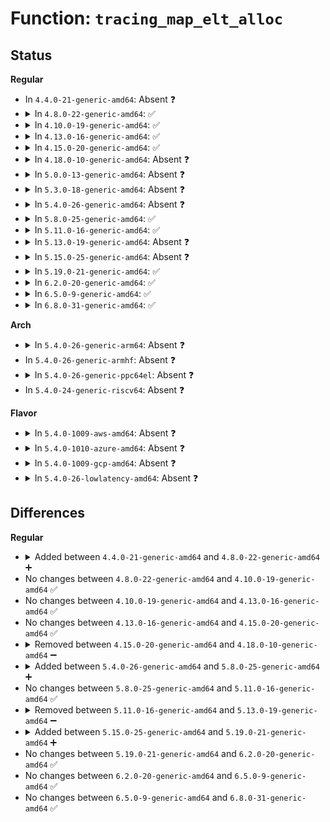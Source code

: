# Function: <code>tracing_map_elt_alloc</code>

## Status
<b>Regular</b>
<ul>
<li>
In <code>4.4.0-21-generic-amd64</code>: Absent ❓
</li>
<li>
<details>
<summary>In <code>4.8.0-22-generic-amd64</code>: ✅</summary>

```c
struct tracing_map_elt * tracing_map_elt_alloc(struct tracing_map * map)
```

```json
{
  "name": "tracing_map_elt_alloc",
  "collision_type": "Unique Static",
  "inline_type": "No",
  "funcs": [
    {
      "addr": 18446744071580286016,
      "name": "tracing_map_elt_alloc",
      "external": false,
      "loc": "kernel/trace/tracing_map.c:310",
      "file": "kernel/trace/tracing_map.c",
      "inline": "seen, unknown",
      "caller_inline": [],
      "caller_func": [
        "kernel/trace/tracing_map.c:tracing_map_sort_entries",
        "kernel/trace/tracing_map.c:tracing_map_init"
      ]
    }
  ],
  "symbols": [
    {
      "addr": 18446744071580286016,
      "name": "tracing_map_elt_alloc",
      "section": ".text",
      "bind": "STB_LOCAL",
      "size": 276
    }
  ]
}
```
</details>
</li>
<li>
<details>
<summary>In <code>4.10.0-19-generic-amd64</code>: ✅</summary>

```c
struct tracing_map_elt * tracing_map_elt_alloc(struct tracing_map * map)
```

```json
{
  "name": "tracing_map_elt_alloc",
  "collision_type": "Unique Static",
  "inline_type": "No",
  "funcs": [
    {
      "addr": 18446744071580329632,
      "name": "tracing_map_elt_alloc",
      "external": false,
      "loc": "kernel/trace/tracing_map.c:310",
      "file": "kernel/trace/tracing_map.c",
      "inline": "seen, unknown",
      "caller_inline": [],
      "caller_func": [
        "kernel/trace/tracing_map.c:tracing_map_sort_entries",
        "kernel/trace/tracing_map.c:tracing_map_init"
      ]
    }
  ],
  "symbols": [
    {
      "addr": 18446744071580329632,
      "name": "tracing_map_elt_alloc",
      "section": ".text",
      "bind": "STB_LOCAL",
      "size": 276
    }
  ]
}
```
</details>
</li>
<li>
<details>
<summary>In <code>4.13.0-16-generic-amd64</code>: ✅</summary>

```c
struct tracing_map_elt * tracing_map_elt_alloc(struct tracing_map * map)
```

```json
{
  "name": "tracing_map_elt_alloc",
  "collision_type": "Unique Static",
  "inline_type": "No",
  "funcs": [
    {
      "addr": 18446744071580341920,
      "name": "tracing_map_elt_alloc",
      "external": false,
      "loc": "kernel/trace/tracing_map.c:313",
      "file": "kernel/trace/tracing_map.c",
      "inline": "seen, unknown",
      "caller_inline": [],
      "caller_func": [
        "kernel/trace/tracing_map.c:tracing_map_sort_entries",
        "kernel/trace/tracing_map.c:tracing_map_init"
      ]
    }
  ],
  "symbols": [
    {
      "addr": 18446744071580341920,
      "name": "tracing_map_elt_alloc",
      "section": ".text",
      "bind": "STB_LOCAL",
      "size": 265
    }
  ]
}
```
</details>
</li>
<li>
<details>
<summary>In <code>4.15.0-20-generic-amd64</code>: ✅</summary>

```c
struct tracing_map_elt * tracing_map_elt_alloc(struct tracing_map * map)
```

```json
{
  "name": "tracing_map_elt_alloc",
  "collision_type": "Unique Static",
  "inline_type": "No",
  "funcs": [
    {
      "addr": 18446744071580395344,
      "name": "tracing_map_elt_alloc",
      "external": false,
      "loc": "kernel/trace/tracing_map.c:313",
      "file": "kernel/trace/tracing_map.c",
      "inline": "seen, unknown",
      "caller_inline": [],
      "caller_func": [
        "kernel/trace/tracing_map.c:tracing_map_sort_entries",
        "kernel/trace/tracing_map.c:tracing_map_init"
      ]
    }
  ],
  "symbols": [
    {
      "addr": 18446744071580395344,
      "name": "tracing_map_elt_alloc",
      "section": ".text",
      "bind": "STB_LOCAL",
      "size": 274
    }
  ]
}
```
</details>
</li>
<li>
<details>
<summary>In <code>4.18.0-10-generic-amd64</code>: Absent ❓</summary>

```json
{
  "name": "tracing_map_elt_alloc",
  "collision_type": "Unique Static",
  "inline_type": "Full",
  "funcs": [
    {
      "addr": 18446744071580460192,
      "name": "tracing_map_elt_alloc",
      "external": false,
      "loc": "kernel/trace/tracing_map.c:409",
      "file": "kernel/trace/tracing_map.c",
      "inline": "not declared, inlined",
      "caller_inline": [
        "kernel/trace/tracing_map.c:tracing_map_init"
      ],
      "caller_func": []
    }
  ],
  "symbols": []
}
```
</details>
</li>
<li>
<details>
<summary>In <code>5.0.0-13-generic-amd64</code>: Absent ❓</summary>

```json
{
  "name": "tracing_map_elt_alloc",
  "collision_type": "Unique Static",
  "inline_type": "Full",
  "funcs": [
    {
      "addr": 18446744071580515840,
      "name": "tracing_map_elt_alloc",
      "external": false,
      "loc": "kernel/trace/tracing_map.c:400",
      "file": "kernel/trace/tracing_map.c",
      "inline": "not declared, inlined",
      "caller_inline": [
        "kernel/trace/tracing_map.c:tracing_map_init"
      ],
      "caller_func": []
    }
  ],
  "symbols": []
}
```
</details>
</li>
<li>
<details>
<summary>In <code>5.3.0-18-generic-amd64</code>: Absent ❓</summary>

```json
{
  "name": "tracing_map_elt_alloc",
  "collision_type": "Unique Static",
  "inline_type": "Full",
  "funcs": [
    {
      "addr": 18446744071580572111,
      "name": "tracing_map_elt_alloc",
      "external": false,
      "loc": "kernel/trace/tracing_map.c:400",
      "file": "kernel/trace/tracing_map.c",
      "inline": "not declared, inlined",
      "caller_inline": [
        "kernel/trace/tracing_map.c:tracing_map_init"
      ],
      "caller_func": []
    }
  ],
  "symbols": []
}
```
</details>
</li>
<li>
<details>
<summary>In <code>5.4.0-26-generic-amd64</code>: Absent ❓</summary>

```json
{
  "name": "tracing_map_elt_alloc",
  "collision_type": "Unique Static",
  "inline_type": "Full",
  "funcs": [
    {
      "addr": 18446744071580619263,
      "name": "tracing_map_elt_alloc",
      "external": false,
      "loc": "kernel/trace/tracing_map.c:400",
      "file": "kernel/trace/tracing_map.c",
      "inline": "not declared, inlined",
      "caller_inline": [
        "kernel/trace/tracing_map.c:tracing_map_init"
      ],
      "caller_func": []
    }
  ],
  "symbols": []
}
```
</details>
</li>
<li>
<details>
<summary>In <code>5.8.0-25-generic-amd64</code>: ✅</summary>

```c
struct tracing_map_elt * tracing_map_elt_alloc(struct tracing_map * map)
```

```json
{
  "name": "tracing_map_elt_alloc",
  "collision_type": "Unique Static",
  "inline_type": "No",
  "funcs": [
    {
      "addr": 18446744071580717408,
      "name": "tracing_map_elt_alloc",
      "external": false,
      "loc": "kernel/trace/tracing_map.c:400",
      "file": "kernel/trace/tracing_map.c",
      "inline": "seen, unknown",
      "caller_inline": [],
      "caller_func": [
        "kernel/trace/tracing_map.c:tracing_map_alloc_elts"
      ]
    }
  ],
  "symbols": [
    {
      "addr": 18446744071580717408,
      "name": "tracing_map_elt_alloc",
      "section": ".text",
      "bind": "STB_LOCAL",
      "size": 337
    }
  ]
}
```
</details>
</li>
<li>
<details>
<summary>In <code>5.11.0-16-generic-amd64</code>: ✅</summary>

```c
struct tracing_map_elt * tracing_map_elt_alloc(struct tracing_map * map)
```

```json
{
  "name": "tracing_map_elt_alloc",
  "collision_type": "Unique Static",
  "inline_type": "No",
  "funcs": [
    {
      "addr": 18446744071580706848,
      "name": "tracing_map_elt_alloc",
      "external": false,
      "loc": "kernel/trace/tracing_map.c:400",
      "file": "kernel/trace/tracing_map.c",
      "inline": "seen, unknown",
      "caller_inline": [],
      "caller_func": [
        "kernel/trace/tracing_map.c:tracing_map_alloc_elts"
      ]
    }
  ],
  "symbols": [
    {
      "addr": 18446744071580706848,
      "name": "tracing_map_elt_alloc",
      "section": ".text",
      "bind": "STB_LOCAL",
      "size": 347
    }
  ]
}
```
</details>
</li>
<li>
<details>
<summary>In <code>5.13.0-19-generic-amd64</code>: Absent ❓</summary>

```json
{
  "name": "tracing_map_elt_alloc",
  "collision_type": "Unique Static",
  "inline_type": "Full",
  "funcs": [
    {
      "addr": 18446744071580711065,
      "name": "tracing_map_elt_alloc",
      "external": false,
      "loc": "kernel/trace/tracing_map.c:400",
      "file": "kernel/trace/tracing_map.c",
      "inline": "not declared, inlined",
      "caller_inline": [
        "kernel/trace/tracing_map.c:tracing_map_alloc_elts"
      ],
      "caller_func": []
    }
  ],
  "symbols": []
}
```
</details>
</li>
<li>
<details>
<summary>In <code>5.15.0-25-generic-amd64</code>: Absent ❓</summary>

```json
{
  "name": "tracing_map_elt_alloc",
  "collision_type": "Unique Static",
  "inline_type": "Full",
  "funcs": [
    {
      "addr": 18446744071580889169,
      "name": "tracing_map_elt_alloc",
      "external": false,
      "loc": "kernel/trace/tracing_map.c:403",
      "file": "kernel/trace/tracing_map.c",
      "inline": "not declared, inlined",
      "caller_inline": [
        "kernel/trace/tracing_map.c:tracing_map_alloc_elts"
      ],
      "caller_func": []
    }
  ],
  "symbols": []
}
```
</details>
</li>
<li>
<details>
<summary>In <code>5.19.0-21-generic-amd64</code>: ✅</summary>

```c
struct tracing_map_elt * tracing_map_elt_alloc(struct tracing_map * map)
```

```json
{
  "name": "tracing_map_elt_alloc",
  "collision_type": "Unique Static",
  "inline_type": "No",
  "funcs": [
    {
      "addr": 18446744071581124000,
      "name": "tracing_map_elt_alloc",
      "external": false,
      "loc": "kernel/trace/tracing_map.c:403",
      "file": "kernel/trace/tracing_map.c",
      "inline": "seen, unknown",
      "caller_inline": [],
      "caller_func": [
        "kernel/trace/tracing_map.c:tracing_map_alloc_elts"
      ]
    }
  ],
  "symbols": [
    {
      "addr": 18446744071581124000,
      "name": "tracing_map_elt_alloc",
      "section": ".text",
      "bind": "STB_LOCAL",
      "size": 437
    }
  ]
}
```
</details>
</li>
<li>
<details>
<summary>In <code>6.2.0-20-generic-amd64</code>: ✅</summary>

```c
struct tracing_map_elt * tracing_map_elt_alloc(struct tracing_map * map)
```

```json
{
  "name": "tracing_map_elt_alloc",
  "collision_type": "Unique Static",
  "inline_type": "No",
  "funcs": [
    {
      "addr": 18446744071581434096,
      "name": "tracing_map_elt_alloc",
      "external": false,
      "loc": "kernel/trace/tracing_map.c:403",
      "file": "kernel/trace/tracing_map.c",
      "inline": "seen, unknown",
      "caller_inline": [],
      "caller_func": [
        "kernel/trace/tracing_map.c:tracing_map_alloc_elts"
      ]
    }
  ],
  "symbols": [
    {
      "addr": 18446744071581434096,
      "name": "tracing_map_elt_alloc",
      "section": ".text",
      "bind": "STB_LOCAL",
      "size": 437
    }
  ]
}
```
</details>
</li>
<li>
<details>
<summary>In <code>6.5.0-9-generic-amd64</code>: ✅</summary>

```c
struct tracing_map_elt * tracing_map_elt_alloc(struct tracing_map * map)
```

```json
{
  "name": "tracing_map_elt_alloc",
  "collision_type": "Unique Static",
  "inline_type": "No",
  "funcs": [
    {
      "addr": 18446744071581530928,
      "name": "tracing_map_elt_alloc",
      "external": false,
      "loc": "kernel/trace/tracing_map.c:403",
      "file": "kernel/trace/tracing_map.c",
      "inline": "seen, unknown",
      "caller_inline": [],
      "caller_func": [
        "kernel/trace/tracing_map.c:tracing_map_alloc_elts"
      ]
    }
  ],
  "symbols": [
    {
      "addr": 18446744071581530928,
      "name": "tracing_map_elt_alloc",
      "section": ".text",
      "bind": "STB_LOCAL",
      "size": 430
    }
  ]
}
```
</details>
</li>
<li>
<details>
<summary>In <code>6.8.0-31-generic-amd64</code>: ✅</summary>

```c
struct tracing_map_elt * tracing_map_elt_alloc(struct tracing_map * map)
```

```json
{
  "name": "tracing_map_elt_alloc",
  "collision_type": "Unique Static",
  "inline_type": "No",
  "funcs": [
    {
      "addr": 18446744071581642944,
      "name": "tracing_map_elt_alloc",
      "external": false,
      "loc": "kernel/trace/tracing_map.c:403",
      "file": "kernel/trace/tracing_map.c",
      "inline": "seen, unknown",
      "caller_inline": [],
      "caller_func": [
        "kernel/trace/tracing_map.c:tracing_map_alloc_elts"
      ]
    }
  ],
  "symbols": [
    {
      "addr": 18446744071581642944,
      "name": "tracing_map_elt_alloc",
      "section": ".text",
      "bind": "STB_LOCAL",
      "size": 477
    }
  ]
}
```
</details>
</li>
</ul>
<b>Arch</b>
<ul>
<li>
<details>
<summary>In <code>5.4.0-26-generic-arm64</code>: Absent ❓</summary>

```json
{
  "name": "tracing_map_elt_alloc",
  "collision_type": "Unique Static",
  "inline_type": "Full",
  "funcs": [
    {
      "addr": 18446603336491920996,
      "name": "tracing_map_elt_alloc",
      "external": false,
      "loc": "kernel/trace/tracing_map.c:400",
      "file": "kernel/trace/tracing_map.c",
      "inline": "not declared, inlined",
      "caller_inline": [
        "kernel/trace/tracing_map.c:tracing_map_init"
      ],
      "caller_func": []
    }
  ],
  "symbols": []
}
```
</details>
</li>
<li>
In <code>5.4.0-26-generic-armhf</code>: Absent ❓
</li>
<li>
<details>
<summary>In <code>5.4.0-26-generic-ppc64el</code>: Absent ❓</summary>

```json
{
  "name": "tracing_map_elt_alloc",
  "collision_type": "Unique Static",
  "inline_type": "Full",
  "funcs": [
    {
      "addr": 13835058055285015984,
      "name": "tracing_map_elt_alloc",
      "external": false,
      "loc": "kernel/trace/tracing_map.c:400",
      "file": "kernel/trace/tracing_map.c",
      "inline": "not declared, inlined",
      "caller_inline": [
        "kernel/trace/tracing_map.c:tracing_map_init"
      ],
      "caller_func": []
    }
  ],
  "symbols": []
}
```
</details>
</li>
<li>
In <code>5.4.0-24-generic-riscv64</code>: Absent ❓
</li>
</ul>
<b>Flavor</b>
<ul>
<li>
<details>
<summary>In <code>5.4.0-1009-aws-amd64</code>: Absent ❓</summary>

```json
{
  "name": "tracing_map_elt_alloc",
  "collision_type": "Unique Static",
  "inline_type": "Full",
  "funcs": [
    {
      "addr": 18446744071580588063,
      "name": "tracing_map_elt_alloc",
      "external": false,
      "loc": "kernel/trace/tracing_map.c:400",
      "file": "kernel/trace/tracing_map.c",
      "inline": "not declared, inlined",
      "caller_inline": [
        "kernel/trace/tracing_map.c:tracing_map_init"
      ],
      "caller_func": []
    }
  ],
  "symbols": []
}
```
</details>
</li>
<li>
<details>
<summary>In <code>5.4.0-1010-azure-amd64</code>: Absent ❓</summary>

```json
{
  "name": "tracing_map_elt_alloc",
  "collision_type": "Unique Static",
  "inline_type": "Full",
  "funcs": [
    {
      "addr": 18446744071580534687,
      "name": "tracing_map_elt_alloc",
      "external": false,
      "loc": "kernel/trace/tracing_map.c:400",
      "file": "kernel/trace/tracing_map.c",
      "inline": "not declared, inlined",
      "caller_inline": [
        "kernel/trace/tracing_map.c:tracing_map_init"
      ],
      "caller_func": []
    }
  ],
  "symbols": []
}
```
</details>
</li>
<li>
<details>
<summary>In <code>5.4.0-1009-gcp-amd64</code>: Absent ❓</summary>

```json
{
  "name": "tracing_map_elt_alloc",
  "collision_type": "Unique Static",
  "inline_type": "Full",
  "funcs": [
    {
      "addr": 18446744071580579311,
      "name": "tracing_map_elt_alloc",
      "external": false,
      "loc": "kernel/trace/tracing_map.c:400",
      "file": "kernel/trace/tracing_map.c",
      "inline": "not declared, inlined",
      "caller_inline": [
        "kernel/trace/tracing_map.c:tracing_map_init"
      ],
      "caller_func": []
    }
  ],
  "symbols": []
}
```
</details>
</li>
<li>
<details>
<summary>In <code>5.4.0-26-lowlatency-amd64</code>: Absent ❓</summary>

```json
{
  "name": "tracing_map_elt_alloc",
  "collision_type": "Unique Static",
  "inline_type": "Full",
  "funcs": [
    {
      "addr": 18446744071580636047,
      "name": "tracing_map_elt_alloc",
      "external": false,
      "loc": "kernel/trace/tracing_map.c:400",
      "file": "kernel/trace/tracing_map.c",
      "inline": "not declared, inlined",
      "caller_inline": [
        "kernel/trace/tracing_map.c:tracing_map_init"
      ],
      "caller_func": []
    }
  ],
  "symbols": []
}
```
</details>
</li>
</ul>

## Differences
<b>Regular</b>
<ul>
<li>
<details>
<summary>Added between <code>4.4.0-21-generic-amd64</code> and <code>4.8.0-22-generic-amd64</code> ➕</summary>

```c
struct tracing_map_elt * tracing_map_elt_alloc(struct tracing_map * map)
```
</details>
</li>
<li>
No changes between <code>4.8.0-22-generic-amd64</code> and <code>4.10.0-19-generic-amd64</code> ✅
</li>
<li>
No changes between <code>4.10.0-19-generic-amd64</code> and <code>4.13.0-16-generic-amd64</code> ✅
</li>
<li>
No changes between <code>4.13.0-16-generic-amd64</code> and <code>4.15.0-20-generic-amd64</code> ✅
</li>
<li>
<details>
<summary>Removed between <code>4.15.0-20-generic-amd64</code> and <code>4.18.0-10-generic-amd64</code> ➖</summary>

```c
struct tracing_map_elt * tracing_map_elt_alloc(struct tracing_map * map)
```
</details>
</li>
<li>
<details>
<summary>Added between <code>5.4.0-26-generic-amd64</code> and <code>5.8.0-25-generic-amd64</code> ➕</summary>

```c
struct tracing_map_elt * tracing_map_elt_alloc(struct tracing_map * map)
```
</details>
</li>
<li>
No changes between <code>5.8.0-25-generic-amd64</code> and <code>5.11.0-16-generic-amd64</code> ✅
</li>
<li>
<details>
<summary>Removed between <code>5.11.0-16-generic-amd64</code> and <code>5.13.0-19-generic-amd64</code> ➖</summary>

```c
struct tracing_map_elt * tracing_map_elt_alloc(struct tracing_map * map)
```
</details>
</li>
<li>
<details>
<summary>Added between <code>5.15.0-25-generic-amd64</code> and <code>5.19.0-21-generic-amd64</code> ➕</summary>

```c
struct tracing_map_elt * tracing_map_elt_alloc(struct tracing_map * map)
```
</details>
</li>
<li>
No changes between <code>5.19.0-21-generic-amd64</code> and <code>6.2.0-20-generic-amd64</code> ✅
</li>
<li>
No changes between <code>6.2.0-20-generic-amd64</code> and <code>6.5.0-9-generic-amd64</code> ✅
</li>
<li>
No changes between <code>6.5.0-9-generic-amd64</code> and <code>6.8.0-31-generic-amd64</code> ✅
</li>
</ul>
